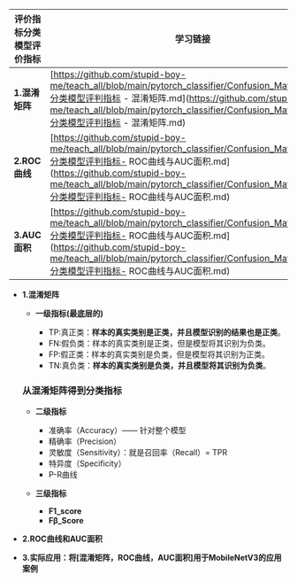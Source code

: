 |评价指标分类模型评价指标|学习链接|
|-|-|
|**1.混淆矩阵**|[https://github.com/stupid-boy-me/teach_all/blob/main/pytorch_classifier/Confusion_Matrix/docs/1.分类模型评判指标 - 混淆矩阵.md](https://github.com/stupid-boy-me/teach_all/blob/main/pytorch_classifier/Confusion_Matrix/docs/1.分类模型评判指标 - 混淆矩阵.md)|
|**2.ROC曲线**|[https://github.com/stupid-boy-me/teach_all/blob/main/pytorch_classifier/Confusion_Matrix/docs/2.分类模型评判指标- ROC曲线与AUC面积.md](https://github.com/stupid-boy-me/teach_all/blob/main/pytorch_classifier/Confusion_Matrix/docs/2.分类模型评判指标- ROC曲线与AUC面积.md)|
|**3.AUC面积**|[https://github.com/stupid-boy-me/teach_all/blob/main/pytorch_classifier/Confusion_Matrix/docs/2.分类模型评判指标- ROC曲线与AUC面积.md](https://github.com/stupid-boy-me/teach_all/blob/main/pytorch_classifier/Confusion_Matrix/docs/2.分类模型评判指标- ROC曲线与AUC面积.md)|


- **1.混淆矩阵**

  - **一级指标(最底层的)**

    - TP:真正类：**样本的真实类别是正类，并且模型识别的结果也是正类**。
    - FN:假负类：样本的真实类别是正类，但是模型将其识别为负类。
    - FP:假正类：样本的真实类别是负类，但是模型将其识别为正类。
    - TN:真负类：**样本的真实类别是负类，并且模型将其识别为负类**。

  ### 从混淆矩阵得到分类指标

  - **二级指标**

    - 准确率（Accuracy）—— 针对整个模型
    - 精确率（Precision）
    - 灵敏度（Sensitivity）：就是召回率（Recall）= TPR
    - 特异度（Specificity）
    - P-R曲线 

  - **三级指标**

    - **F1_score** 
    - **Fβ_Score**

- **2.ROC曲线和AUC面积**

- **3.实际应用：将[混淆矩阵，ROC曲线，AUC面积]用于MobileNetV3的应用案例**
